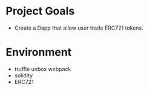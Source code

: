 # Project Goals
- Create a Dapp that allow user trade ERC721 tokens.

# Environment
- truffle unbox webpack
- solidity
- ERC721